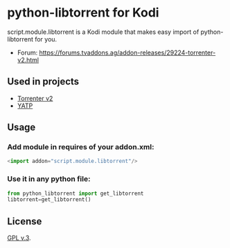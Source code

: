 python-libtorrent for Kodi
==================
script.module.libtorrent is a Kodi module that makes easy import of python-libtorrent for you.

- Forum: https://forums.tvaddons.ag/addon-releases/29224-torrenter-v2.html

Used in projects
----------------

- [Torrenter v2](https://github.com/DiMartinoXBMC/plugin.video.torrenter)
- [YATP](https://github.com/romanvm/kodi.yatp)

Usage
-----

### Add module in requires of your addon.xml: ###
```python
<import addon="script.module.libtorrent"/>
```

### Use it in any python file: ###
```python
from python_libtorrent import get_libtorrent
libtorrent=get_libtorrent()
```

License
-------
[GPL v.3](http://www.gnu.org/licenses/gpl-3.0.en.html).
